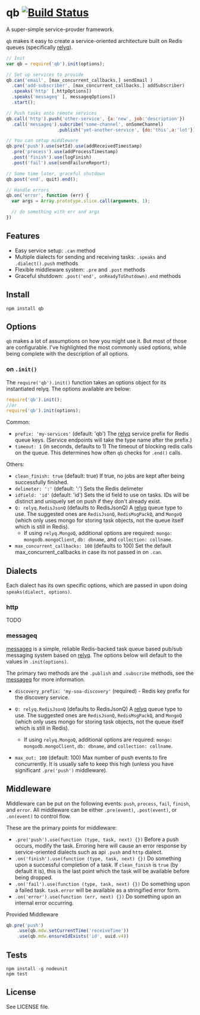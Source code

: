 # qb [![Build Status][1]][2]

A super-simple service-provder framework.

`qb` makes it easy to create a service-oriented architecture built on Redis queues (specifically [relyq](https://github.com/Rafflecopter/relyq)).

```javascript
// Init
var qb = require('qb').init(options);

// Set up services to provide
qb.can('email', [max_concurrent_callbacks,] sendEmail )
  .can('add-subscriber', [max_concurrent_callbacks,] addSubscriber)
  .speaks('http' [,httpOptions])
  .speaks('messageq' [, messageqOptions])
  .start();

// Push tasks onto remote services
qb.call('http').push('other-service', {a:'new', job:'description'})
  .call('messageq').subcribe('some-channel', onSomeChannel)
                   .publish('yet-another-service', {do:'this',a:'lot'});

// You can setup middleware
qb.pre('push').use(setId).use(addReceivedTimestamp)
  .pre('process').use(addProcessTimestamp)
  .post('finish').use(logFinish)
  .post('fail').use(sendFailureReport);

// Some time later, graceful shutdown
qb.post('end', quit).end();

// Handle errors
qb.on('error', function (err) {
  var args = Array.prototype.slice.call(arguments, 1);

  // do something with err and args
})
```

## Features

- Easy service setup: `.can` method
- Multiple dialects for sending and receiving tasks: `.speaks` and `.dialect().push` methods
- Flexible middleware system: `.pre` and `.post` methods
- Graceful shutdown: `.post('end', onReadyToShutdown).end` methods

## Install

```
npm install qb
```

## Options

`qb` makes a lot of assumptions on how you might use it. But most of those are configurable. I've highlighted the most commonly used options, while being complete with the description of all options.

### on `.init()`

The `require('qb').init()` function takes an options object for its instantiated relyq. The options available are below:

```javascript
require('qb').init();
//or
require('qb').init(options);
```

Common:

- `prefix: 'my-services'` (default: 'qb') The [relyq](https://github.com/Rafflecopter/relyq) service prefix for Redis queue keys. (Service endpoints will take the type name after the prefix.)
- `timeout: 1` (in seconds, defaults to 1) The timeout of blocking redis calls on the queue. This determines how often `qb` checks for `.end()` calls.

Others:

- `clean_finish: true` (default: true) If true, no jobs are kept after being successfully finished.
- `delimeter: ':'` (default: ':') Sets the Redis delimeter
- `idfield: 'id'` (default: 'id') Sets the id field to use on tasks. IDs will be distinct and uniquely set on push if they don't already exist.
- `Q: relyq.RedisJsonQ` (defaults to RedisJsonQ) A [relyq](https://github.com/Rafflecopter/relyq) queue type to use. The suggested ones are `RedisJsonQ`, `RedisMsgPackQ`, and `MongoQ` (which only uses mongo for storing task objects, not the queue itself which is still in Redis).
  - If using `relyq.MongoQ`, additional options are required: `mongo: mongodb.mongoClient`, `db: dbname`, and `collection: collname`.
- `max_concurrent_callbacks: 100` (defaults to 100) Set the default max_concurrent_callbacks in case its not passed in on `.can`.


## Dialects

Each dialect has its own specific options, which are passed in upon doing `speaks(dialect, options)`.

### http

TODO

### messageq

[messageq](https://github.com/Rafflecopter/node-messageq) is a simple, reliable Redis-backed task queue based pub/sub messaging system based on [relyq](https://github.com/Rafflecopter/relyq). The options below will default to the values in `.init(options)`.

The primary two methods are the `.publish` and `.subscribe` methods, see the [messageq](https://github.com/Rafflecopter/node-messageq) for more information.

- `discovery_prefix: 'my-soa-discovery'` (required) - Redis key prefix for the discovery service.

- `Q: relyq.RedisJsonQ` (defaults to RedisJsonQ) A [relyq](https://github.com/Rafflecopter/relyq) queue type to use. The suggested ones are `RedisJsonQ`, `RedisMsgPackQ`, and `MongoQ` (which only uses mongo for storing task objects, not the queue itself which is still in Redis).
  - If using `relyq.MongoQ`, additional options are required: `mongo: mongodb.mongoClient`, `db: dbname`, and `collection: collname`.
- `max_out: 100` (default: 100) Max number of push events to fire concurrently. It is usually safe to keep this high (unless you have significant `.pre('push')` middleware).

## Middleware

Middleware can be put on the following events: `push`, `process`, `fail`, `finish`, and `error`. All middleware can be either `.pre(event)`, `.post(event)`, or `.on(event)` to control flow.

These are the primary points for middleware:

- `.pre('push').use(function (type, task, next) {})` Before a push occurs, modify the task. Erroring here will cause an error response by service-oriented dialects such as api `.push` and `http` dialect.
- `.on('finish').use(function (type, task, next) {})` Do something upon a successful completion of a task. If `clean_finish` is `true` (by default it is), this is the last point which the task will be available before being dropped.
- `.on('fail').use(function (type, task, next) {})` Do something upon a failed task. `task.error` will be available as a stringified error form.
- `.on('error').use(function (err, next) {})` Do something upon an internal error occurring.

Provided Middleware

```javascript
qb.pre('push')
    .use(qb.mdw.setCurrentTime('receiveTime'))
    .use(qb.mdw.ensureIdExists('id', uuid.v4))
```

## Tests

```
npm install -g nodeunit
npm test
```

## License

See LICENSE file.

[1]: https://travis-ci.org/Rafflecopter/node-qb.png?branch=master
[2]: http://travis-ci.org/Rafflecopter/node-qb